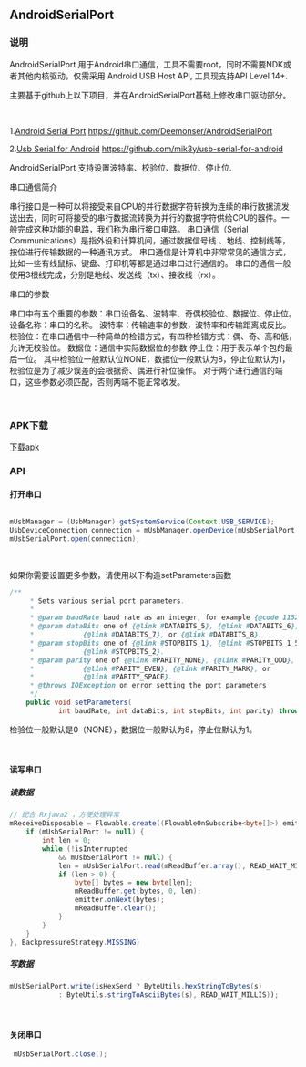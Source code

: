 ## AndroidSerialPort


### 说明

AndroidSerialPort 用于Android串口通信，工具不需要root，同时不需要NDK或者其他内核驱动，仅需采用 Android USB Host API, 工具现支持API Level 14+.


主要基于github上以下项目，并在AndroidSerialPort基础上修改串口驱动部分。


<br>

1.[Android Serial Port](https://github.com/Deemonser/AndroidSerialPort) 
    https://github.com/Deemonser/AndroidSerialPort

2.[Usb Serial for Android](https://github.com/mik3y/usb-serial-for-android)
    https://github.com/mik3y/usb-serial-for-android


AndroidSerialPort 支持设置波特率、校验位、数据位、停止位.

串口通信简介

串行接口是一种可以将接受来自CPU的并行数据字符转换为连续的串行数据流发送出去，同时可将接受的串行数据流转换为并行的数据字符供给CPU的器件。一般完成这种功能的电路，我们称为串行接口电路。
串口通信（Serial Communications）是指外设和计算机间，通过数据信号线 、地线、控制线等，按位进行传输数据的一种通讯方式。
串口通信是计算机中非常常见的通信方式，比如一些有线鼠标、键盘、打印机等都是通过串口进行通信的。
串口的通信一般使用3根线完成，分别是地线、发送线（tx）、接收线（rx）。

串口的参数

串口中有五个重要的参数：串口设备名、波特率、奇偶校验位、数据位、停止位。
设备名称：串口的名称。
波特率：传输速率的参数，波特率和传输距离成反比。
校验位：在串口通信中一种简单的检错方式，有四种检错方式：偶、奇、高和低，允许无校验位。
数据位：通信中实际数据位的参数
停止位：用于表示单个包的最后一位。
其中检验位一般默认位NONE，数据位一般默认为8，停止位默认为1，校验位是为了减少误差的会根据奇、偶进行补位操作。
对于两个进行通信的端口，这些参数必须匹配，否则两端不能正常收发。

<br>

### APK下载

[下载apk](https://github.com/algoideas/AndroidSerialPort/)
<br>


### API

#### 打开串口

```java

mUsbManager = (UsbManager) getSystemService(Context.USB_SERVICE);
UsbDeviceConnection connection = mUsbManager.openDevice(mUsbSerialPort.getDriver().getDevice());
mUsbSerialPort.open(connection);

```
<br>

如果你需要设置更多参数，请使用以下构造setParameters函数

```java
/**
     * Sets various serial port parameters.
     *
     * @param baudRate baud rate as an integer, for example {@code 115200}.
     * @param dataBits one of {@link #DATABITS_5}, {@link #DATABITS_6},
     *            {@link #DATABITS_7}, or {@link #DATABITS_8}.
     * @param stopBits one of {@link #STOPBITS_1}, {@link #STOPBITS_1_5}, or
     *            {@link #STOPBITS_2}.
     * @param parity one of {@link #PARITY_NONE}, {@link #PARITY_ODD},
     *            {@link #PARITY_EVEN}, {@link #PARITY_MARK}, or
     *            {@link #PARITY_SPACE}.
     * @throws IOException on error setting the port parameters
     */
    public void setParameters(
            int baudRate, int dataBits, int stopBits, int parity) throws IOException;
```

检验位一般默认是0（NONE），数据位一般默认为8，停止位默认为1。

<br>

#### 读写串口

##### 读数据

```java
// 配合 Rxjava2 ，方便处理异常
mReceiveDisposable = Flowable.create((FlowableOnSubscribe<byte[]>) emitter -> {
    if (mUsbSerialPort != null) {
        int len = 0;
        while (!isInterrupted
            && mUsbSerialPort != null) {
            len = mUsbSerialPort.read(mReadBuffer.array(), READ_WAIT_MILLIS);
            if (len > 0) {
                byte[] bytes = new byte[len];
                mReadBuffer.get(bytes, 0, len);
                emitter.onNext(bytes);
                mReadBuffer.clear();
            }
        }
    }
}, BackpressureStrategy.MISSING)
```


##### 写数据

```java
mUsbSerialPort.write(isHexSend ? ByteUtils.hexStringToBytes(s)
            : ByteUtils.stringToAsciiBytes(s), READ_WAIT_MILLIS));
```

<br>

#### 关闭串口

```java
 mUsbSerialPort.close();
```

